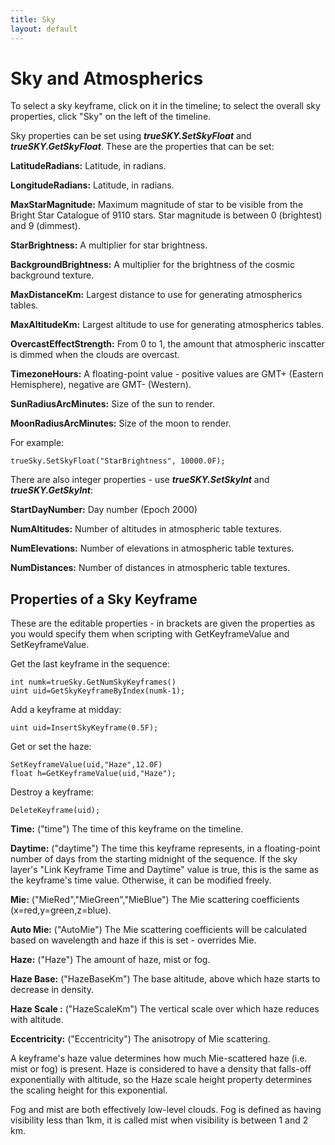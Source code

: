 ```yaml
---
title: Sky
layout: default
---
```



Sky and Atmospherics
=======

To select a sky keyframe, click on it in the timeline; to select the overall sky properties, click "Sky" on the left of the timeline.

Sky properties can be set using ***trueSKY.SetSkyFloat*** and ***trueSKY.GetSkyFloat***. These are the properties that can be set:

**LatitudeRadians:** Latitude, in radians.

**LongitudeRadians:** Latitude, in radians.
	
**MaxStarMagnitude:** Maximum magnitude of star to be visible from the Bright Star Catalogue of 9110 stars. Star magnitude is between 0 (brightest) and 9 (dimmest).
	
**StarBrightness:** A multiplier for star brightness.
	
**BackgroundBrightness:** A multiplier for the brightness of the cosmic background texture.
	
**MaxDistanceKm:** Largest distance to use for generating atmospherics tables.
	
**MaxAltitudeKm:** Largest altitude to use for generating atmospherics tables.
	
**OvercastEffectStrength:** From 0 to 1, the amount that atmospheric inscatter is dimmed when the clouds are overcast.
	
**TimezoneHours:** A floating-point value - positive values are GMT+ (Eastern Hemisphere), negative are GMT- (Western).
	
**SunRadiusArcMinutes:** Size of the sun to render.
	
**MoonRadiusArcMinutes:** Size of the moon to render.

For example:

	trueSky.SetSkyFloat("StarBrightness", 10000.0F);

There are also integer properties - use ***trueSKY.SetSkyInt*** and ***trueSKY.GetSkyInt***:


**StartDayNumber:** Day number (Epoch 2000)

**NumAltitudes:**  Number of altitudes in atmospheric table textures.

**NumElevations:** Number of elevations in atmospheric table textures. 

**NumDistances:** Number of distances in atmospheric table textures.


Properties of a Sky Keyframe
-------------------------

These are the editable properties - in brackets are given the properties as you would specify them when scripting with GetKeyframeValue and SetKeyframeValue.

Get the last keyframe in the sequence:

	int numk=trueSky.GetNumSkyKeyframes()
	uint uid=GetSkyKeyframeByIndex(numk-1);

Add a keyframe at midday:

	uint uid=InsertSkyKeyframe(0.5F);

Get or set the haze:

	SetKeyframeValue(uid,"Haze",12.0F)
	float h=GetKeyframeValue(uid,"Haze");

Destroy a keyframe:

	DeleteKeyframe(uid);


**Time:** ("time") The time of this keyframe on the timeline.

**Daytime:** ("daytime") The time this keyframe represents, in a floating-point number of days from the starting midnight of the sequence. If the sky layer's "Link Keyframe Time and Daytime" value is true, this is the same as the keyframe's time value. Otherwise, it can be modified freely.

**Mie:** ("MieRed","MieGreen","MieBlue") The Mie scattering coefficients (x=red,y=green,z=blue).

**Auto Mie:** ("AutoMie") The Mie scattering coefficients will be calculated based on wavelength and haze if this is set - overrides Mie.

**Haze:** ("Haze") The amount of haze, mist or fog.

**Haze Base:** ("HazeBaseKm") The base altitude, above which haze starts to decrease in density.

**Haze Scale :** ("HazeScaleKm") The vertical scale over which haze reduces with altitude.

**Eccentricity:** ("Eccentricity") The anisotropy of Mie scattering.

A keyframe's haze value determines how much Mie-scattered haze (i.e. mist or fog) is present. Haze is considered to have a density that falls-off exponentially with altitude, so the Haze scale height property determines the scaling height for this exponential.

Fog and mist are both effectively low-level clouds. Fog is defined as having visibility less than 1km, it is called mist when visibility is between 1 and 2 km.



